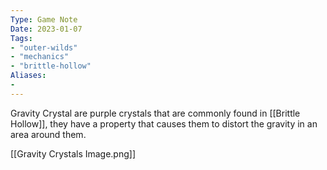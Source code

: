 ```yaml
---
Type: Game Note
Date: 2023-01-07
Tags:
- "outer-wilds"
- "mechanics"
- "brittle-hollow"
Aliases:
- 
---
```

Gravity Crystal are purple crystals that are commonly found in [[Brittle Hollow]], they have a property that causes them to distort the gravity in an area around them.

[[Gravity Crystals Image.png]]